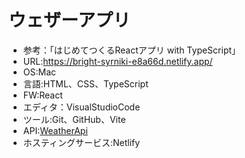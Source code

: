 # ウェザーアプリ
- 参考：「はじめてつくるReactアプリ with TypeScript」
- URL:https://bright-syrniki-e8a66d.netlify.app/
- OS:Mac
- 言語:HTML、CSS、TypeScript
- FW:React
- エディタ：VisualStudioCode
- ツール:Git、GitHub、Vite
- API:[WeatherApi](https://www.weatherapi.com/)
- ホスティングサービス:Netlify